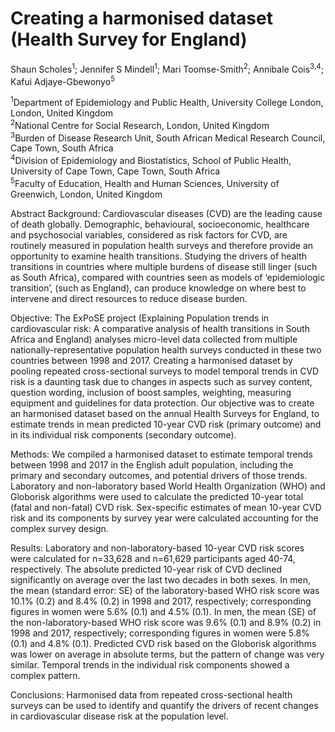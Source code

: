 # Creating a harmonised dataset (Health Survey for England)

Shaun Scholes<sup>1</sup>; Jennifer S Mindell<sup>1</sup>; Mari Toomse-Smith<sup>2</sup>; Annibale Cois<sup>3,4</sup>; Kafui Adjaye-Gbewonyo<sup>5</sup>

<sup>1</sup>Department of Epidemiology and Public Health, University College London, London, United Kingdom <br>
<sup>2</sup>National Centre for Social Research, London, United Kingdom <br>
<sup>3</sup>Burden of Disease Research Unit, South African Medical Research Council, Cape Town, South Africa <br>
<sup>4</sup>Division of Epidemiology and Biostatistics, School of Public Health, University of Cape Town, Cape Town, South Africa <br>
<sup>5</sup>Faculty of Education, Health and Human Sciences, University of Greenwich, London, United Kingdom <br>

Abstract
Background: Cardiovascular diseases (CVD) are the leading cause of death globally. Demographic, behavioural, socioeconomic, healthcare and psychosocial variables, 
considered as risk factors for CVD, are routinely measured in population health surveys and therefore provide an opportunity to examine health transitions. 
Studying the drivers of health transitions in countries where multiple burdens of disease still linger (such as South Africa), compared with countries seen as models of 
‘epidemiologic transition’, (such as England), can produce knowledge on where best to intervene and direct resources to reduce disease burden.

Objective: The ExPoSE project (Explaining Population trends in cardiovascular risk: A comparative analysis of health transitions in South Africa and England) 
analyses micro-level data collected from multiple nationally-representative population health surveys conducted in these two countries between 1998 and 2017. 
Creating a harmonised dataset by pooling repeated cross-sectional surveys to model temporal trends in CVD risk is a daunting task due to changes in aspects 
such as survey content, question wording, inclusion of boost samples, weighting, measuring equipment and guidelines for data protection. Our objective was to 
create an harmonised dataset based on the annual Health Surveys for England, to estimate trends in mean predicted 10-year CVD risk (primary outcome) and in its individual 
risk components (secondary outcome).

Methods: We compiled a harmonised dataset to estimate temporal trends between 1998 and 2017 in the English adult population, including the primary and secondary outcomes, 
and potential drivers of those trends. Laboratory and non-laboratory based World Health Organization (WHO) and Globorisk algorithms were used to calculate the predicted 
10-year total (fatal and non-fatal) CVD risk. Sex-specific estimates of mean 10-year CVD risk and its components by survey year were calculated accounting for the complex survey design.

Results: Laboratory and non-laboratory-based 10-year CVD risk scores were calculated for n=33,628 and n=61,629 participants aged 40-74, respectively. The absolute predicted 10-year 
risk of CVD declined significantly on average over the last two decades in both sexes. In men, the mean (standard error: SE) of the laboratory-based WHO risk score was 10.1% (0.2) 
and 8.4% (0.2) in 1998 and 2017, respectively; corresponding figures in women were 5.6% (0.1) and 4.5% (0.1). In men, the mean (SE) of the non-laboratory-based WHO risk score was 9.6% (0.1) 
and 8.9% (0.2) in 1998 and 2017, respectively; corresponding figures in women were 5.8% (0.1) and 4.8% (0.1). Predicted CVD risk based on the Globorisk algorithms was 
lower on average in absolute terms, but the pattern of change was very similar. Temporal trends in the individual risk components showed a complex pattern.  

Conclusions: Harmonised data from repeated cross-sectional health surveys can be used to identify and quantify the drivers of recent changes in cardiovascular disease risk at the population level.

      
